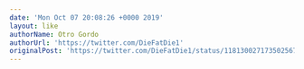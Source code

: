 ```yaml
---
date: 'Mon Oct 07 20:08:26 +0000 2019'
layout: like
authorName: Otro Gordo
authorUrl: 'https://twitter.com/DieFatDie1'
originalPost: 'https://twitter.com/DieFatDie1/status/1181300271735025675'
---
```

